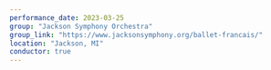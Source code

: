 ```yaml
---
performance_date: 2023-03-25
group: "Jackson Symphony Orchestra"
group_link: "https://www.jacksonsymphony.org/ballet-francais/"
location: "Jackson, MI"
conductor: true
---
```

